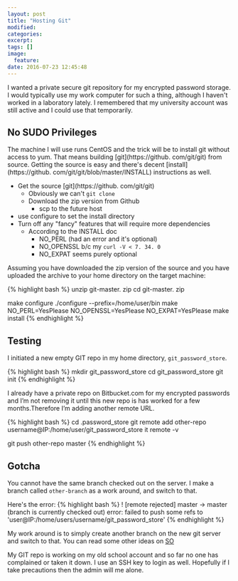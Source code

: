 ```yaml
---
layout: post
title: "Hosting Git"
modified:
categories:
excerpt:
tags: []
image:
  feature:
date: 2016-07-23 12:45:48
---
```

I wanted a private secure git repository for my encrypted password storage. I
would typically use my work computer for such a thing, although I haven't
worked in a laboratory lately. I remembered that my university account was
still active and I could use that temporarily.

## No SUDO Privileges
The machine I will use runs CentOS and the trick will be to install git without access to yum. That means building [git](https://github. com/git/git) from source. Getting the source is easy and there's decent [install](https://github. com/git/git/blob/master/INSTALL) instructions as well.

* Get the source [git](https://github. com/git/git)
    * Obviously we can't `git clone`
    * Download the zip version from Github
        * scp to the future host
* use configure to set the install directory
* Turn off any "fancy" features that will require more dependencies
    * According to the INSTALL doc
        * NO_PERL (had an error and it's optional)
        * NO_OPENSSL b/c my `curl -V < 7. 34. 0`
        * NO_EXPAT seems purely optional

Assuming you have downloaded the zip version of the source and you have uploaded the archive to your home directory on the target machine:

{% highlight bash %}
unzip git-master. zip
cd git-master. zip

make configure
./configure --prefix=/home/user/bin
make NO_PERL=YesPlease NO_OPENSSL=YesPlease NO_EXPAT=YesPlease
make install
{% endhighlight %}

## Testing

I initiated a new empty GIT repo in my home directory, `git_password_store`.

{% highlight bash %}
mkdir git_password_store
cd git_password_store
git init
{% endhighlight %}

I already have a private repo on Bitbucket.com for my encrypted passwords and I’m not removing it until this new repo is has worked for a few months.Therefore I’m adding another remote URL.

{% highlight bash %}
cd .password_store
git remote add other-repo username@IP:/home/user/git_password_store
it remote -v

git push other-repo master
{% endhighlight %}

## Gotcha
You cannot have the same branch checked out on the server.
I make a branch called `other-branch` as a work around, and switch to that.

Here's the error:
{% highlight bash %}
! [remote rejected] master -> master (branch is currently checked out)
error: failed to push some refs to 'user@IP:/home/users/username/git_password_store'
{% endhighlight %}

My work around is to simply create another branch on the new git server and switch to that. You can read some other ideas on [SO](http://stackoverflow.com/questions/2816369/git-push-error-remote-rejected-master-master-branch-is-currently-checked)

My GIT repo is working on my old school account and so far no one has complained or taken it down. I use an SSH key to login as well. Hopefully if I take precautions then the admin will me alone.
